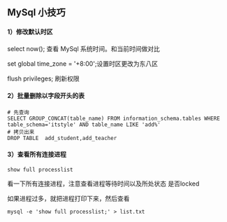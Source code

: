 ## MySql 小技巧

#### 1）修改默认时区

select now(); 查看 MySql 系统时间。和当前时间做对比

set global time_zone = '+8:00';设置时区更改为东八区

flush privileges; 刷新权限

#### 2）批量删除以字段开头的表

```
# 先查询
SELECT GROUP_CONCAT(table_name) FROM information_schema.tables WHERE table_schema='itstyle' AND table_name LIKE 'add%'
# 拷贝出来
DROP TABLE  add_student,add_teacher
```

#### 3）查看所有连接进程

```
show full processlist 
```

看一下所有连接进程，注意查看进程等待时间以及所处状态 是否locked

如果进程过多，就把进程打印下来，然后查看

```
mysql -e 'show full processlist;' > list.txt
```

